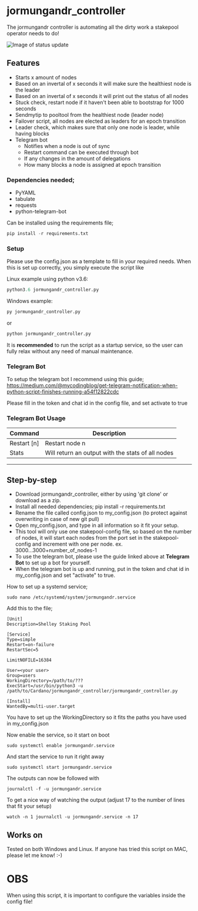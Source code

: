 # jormungandr_controller
The jormungandr controller is automating all the dirty work a stakepool operator needs to do!

![Image of status update](https://raw.githubusercontent.com/kunoada/Cardano/master/jormungandr_controller/jormungandr_controller_stat_update.PNG)

## Features
- Starts x amount of nodes
- Based on an invertal of x seconds it will make sure the healthiest node is the leader
- Based on an invertal of x seconds it will print out the status of all nodes 
- Stuck check, restart node if it haven't been able to bootstrap for 1000 seconds
- Sendmytip to pooltool from the healthiest node (leader node)
- Failover script, all nodes are elected as leaders for an epoch transition
- Leader check, which makes sure that only one node is leader, while having blocks
- Telegram bot 
    - Notifies when a node is out of sync 
    - Restart command can be executed through bot
    - If any changes in the amount of delegations
    - How many blocks a node is assigned at epoch transition

### Dependencies needed;
- PyYAML
- tabulate
- requests
- python-telegram-bot

Can be installed using the requirements file;
```python
pip install -r requirements.txt
```

### Setup
Please use the config.json as a template to fill in your required needs. When this is set up correctly, you simply execute the script like

Linux example using python v3.6:
```python
python3.6 jormungandr_controller.py
```

Windows example:
```python
py jormungandr_controller.py
```
or
```python
python jormungandr_controller.py
```

It is **recommended** to run the script as a startup service, so the user can fully relax without any need of manual maintenance.

### Telegram Bot

To setup the telegram bot I recommend using this guide; https://medium.com/@mycodingblog/get-telegram-notification-when-python-script-finishes-running-a54f12822cdc

Please fill in the token and chat id in the config file, and set activate to true

### Telegram Bot Usage

  | Command | Description
  | --- | --- |
  | Restart [n] | Restart node n |
  | Stats | Will return an output with the stats of all nodes | 


---------------------
## Step-by-step

- Download jormungandr_controller, either by using 'git clone' or download as a zip.
- Install all needed dependencies; pip install -r requirements.txt
- Rename the file called config.json to my_config.json (to protect against overwriting in case of new git pull)
- Open my_config.json, and type in all information so it fit your setup.
- This tool will only use one stakepool-config file, so based on the number of nodes, it will start each nodes from the port set in the stakepool-config and increment with one per node. ex. 3000...3000+number_of_nodes-1
- To use the telegram bot, please use the guide linked above at **Telegram Bot** to set up a bot for yourself.
- When the telegram bot is up and running, put in the token and chat id in my_config.json and set "activate" to true.

How to set up a systemd service;

```
sudo nano /etc/systemd/system/jormungandr.service
```
Add this to the file;

```
[Unit]
Description=Shelley Staking Pool

[Service]
Type=simple
Restart=on-failure
RestartSec=5

LimitNOFILE=16384

User=<your user>
Group=users
WorkingDirectory=/path/to/???
ExecStart=/usr/bin/python3 -u /path/to/Cardano/jormungandr_controller/jormungandr_controller.py

[Install]
WantedBy=multi-user.target
```
You have to set up the WorkingDirectory so it fits the paths you have used in my_config.json

Now enable the service, so it start on boot
```
sudo systemctl enable jormungandr.service
```
And start the service to run it right away
```
sudo systemctl start jormungandr.service
```
The outputs can now be followed with
```
journalctl -f -u jormungandr.service
```

To get a nice way of watching the output (adjust 17 to the number of lines that fit your setup)
```
watch -n 1 journalctl -u jormungandr.service -n 17
```

## Works on
Tested on both Windows and Linux. If anyone has tried this script on MAC, please let me know! :-)
# OBS 
When using this script, it is important to configure the variables inside the config file!
